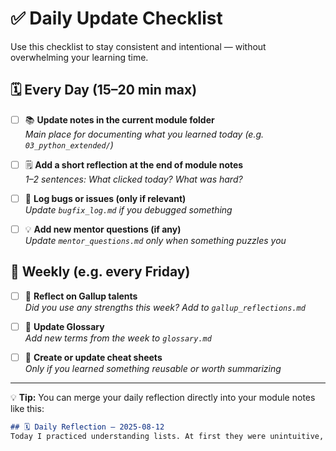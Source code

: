 # ✅ Daily Update Checklist

Use this checklist to stay consistent and intentional — without overwhelming your learning time.

## 🗓️ Every Day (15–20 min max)

- [ ] 📚 **Update notes in the current module folder**  
  _Main place for documenting what you learned today (e.g. `03_python_extended/`)_

- [ ] 🗒️ **Add a short reflection at the end of module notes**  
  _1–2 sentences: What clicked today? What was hard?_

- [ ] 🐞 **Log bugs or issues (only if relevant)**  
  _Update `bugfix_log.md` if you debugged something_

- [ ] 💡 **Add new mentor questions (if any)**  
  _Update `mentor_questions.md` only when something puzzles you_

## 🌱 Weekly (e.g. every Friday)

- [ ] 🌱 **Reflect on Gallup talents**  
  _Did you use any strengths this week? Add to `gallup_reflections.md`_

- [ ] 🧠 **Update Glossary**  
  _Add new terms from the week to `glossary.md`_

- [ ] 🧾 **Create or update cheat sheets**  
  _Only if you learned something reusable or worth summarizing_

---

💡 **Tip:** You can merge your daily reflection directly into your module notes like this:

```markdown
## 🗓️ Daily Reflection – 2025-08-12
Today I practiced understanding lists. At first they were unintuitive, but after a few examples I started to understand them.
